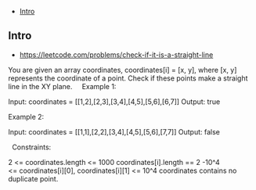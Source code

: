 - [Intro](#intro)

## Intro

- https://leetcode.com/problems/check-if-it-is-a-straight-line

You are given an array coordinates, coordinates[i] = [x, y], where [x, y] represents the coordinate of a point. Check if these points make a straight line in the XY plane.
 
 
Example 1:


Input: coordinates = [[1,2],[2,3],[3,4],[4,5],[5,6],[6,7]]
Output: true

Example 2:


Input: coordinates = [[1,1],[2,2],[3,4],[4,5],[5,6],[7,7]]
Output: false

 
Constraints:

2 <= coordinates.length <= 1000
coordinates[i].length == 2
-10^4 <= coordinates[i][0], coordinates[i][1] <= 10^4
coordinates contains no duplicate point.

